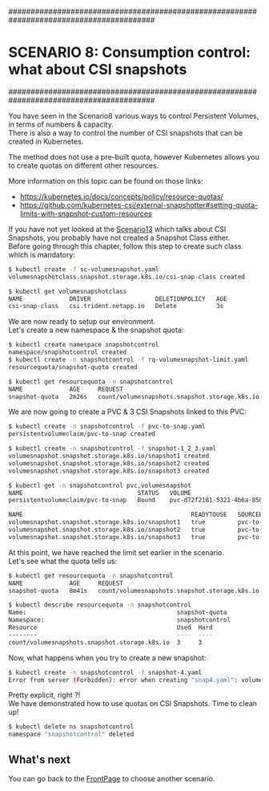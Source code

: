 #########################################################################################
# SCENARIO 8: Consumption control: what about CSI snapshots
#########################################################################################

You have seen in the Scenario8 various ways to control Persistent Volumes, in terms of numbers & capacity.  
There is also a way to control the number of CSI snapshots that can be created in Kubernetes.  

The method does not use a pre-built quota, however Kubernetes allows you to create quotas on different other resources.  

More information on this topic can be found on those links:  
- https://kubernetes.io/docs/concepts/policy/resource-quotas/
- https://github.com/kubernetes-csi/external-snapshotter#setting-quota-limits-with-snapshot-custom-resources

If you have not yet looked at the [Scenario13](../../Scenario13) which talks about CSI Snapshots, you probably have not created a Snapshot Class either.  
Before going through this chapter, follow this step to create such class which is mandatory:  
```bash
$ kubectl create -f sc-volumesnapshot.yaml
volumesnapshotclass.snapshot.storage.k8s.io/csi-snap-class created

$ kubectl get volumesnapshotclass
NAME             DRIVER                  DELETIONPOLICY   AGE
csi-snap-class   csi.trident.netapp.io   Delete           3s
```

We are now ready to setup our environment.  
Let's create a new namespace & the snapshot quota:  
```bash
$ kubectl create namespace snapshotcontrol
namespace/snapshotcontrol created
$ kubectl create -n snapshotcontrol -f rq-volumesnapshot-limit.yaml
resourcequota/snapshot-quota created

$ kubectl get resourcequota -n snapshotcontrol
NAME             AGE     REQUEST                                              LIMIT
snapshot-quota   2m26s   count/volumesnapshots.snapshot.storage.k8s.io: 0/3
```

We are now going to create a PVC & 3 CSI Snapshots linked to this PVC:  
```bash
$ kubectl create -n snapshotcontrol -f pvc-to-snap.yaml
persistentvolumeclaim/pvc-to-snap created

$ kubectl create -n snapshotcontrol -f snapshot-1_2_3.yaml
volumesnapshot.snapshot.storage.k8s.io/snapshot1 created
volumesnapshot.snapshot.storage.k8s.io/snapshot2 created
volumesnapshot.snapshot.storage.k8s.io/snapshot3 created

$ kubectl get -n snapshotcontrol pvc,volumesnapshot
NAME                                STATUS   VOLUME                                     CAPACITY   ACCESS MODES   STORAGECLASS        AGE
persistentvolumeclaim/pvc-to-snap   Bound    pvc-d72f2181-5321-4b6a-850e-090d02e75f70   5Gi        RWX            storage-class-nfs   17s

NAME                                               READYTOUSE   SOURCEPVC     SOURCESNAPSHOTCONTENT   RESTORESIZE   SNAPSHOTCLASS    SNAPSHOTCONTENT                                    CREATIONTIME   AGE
volumesnapshot.snapshot.storage.k8s.io/snapshot1   true         pvc-to-snap                           268Ki         csi-snap-class   snapcontent-c41d5ff1-19da-4469-b4b0-5b0629c31f0f   8s             8s
volumesnapshot.snapshot.storage.k8s.io/snapshot2   true         pvc-to-snap                           236Ki         csi-snap-class   snapcontent-77127617-e008-495b-a9ec-81d9607247d8   9s             8s
volumesnapshot.snapshot.storage.k8s.io/snapshot3   true         pvc-to-snap                           272Ki         csi-snap-class   snapcontent-40538be0-5038-4dba-83e0-bbdfdad061e9   8s             8s
```

At this point, we have reached the limit set earlier in the scenario.  
Let's see what the quota tells us:  
```bash
$ kubectl get resourcequota -n snapshotcontrol
NAME             AGE     REQUEST                                              LIMIT
snapshot-quota   8m41s   count/volumesnapshots.snapshot.storage.k8s.io: 3/3

$ kubectl describe resourcequota -n snapshotcontrol
Name:                                          snapshot-quota
Namespace:                                     snapshotcontrol
Resource                                       Used  Hard
--------                                       ----  ----
count/volumesnapshots.snapshot.storage.k8s.io  3     3
```

Now, what happens when you try to create a new snapshot:  
```bash
$ kubectl create -n snapshotcontrol -f snapshot-4.yaml
Error from server (Forbidden): error when creating "snap4.yaml": volumesnapshots.snapshot.storage.k8s.io "snapshot4" is forbidden: exceeded quota: snapshot-quota, requested: count/volumesnapshots.snapshot.storage.k8s.io=1, used: count/volumesnapshots.snapshot.storage.k8s.io=3, limited: count/volumesnapshots.snapshot.storage.k8s.io=3
```

Pretty explicit, right ?!  
We have demonstrated how to use quotas on CSI Snapshots. Time to clean up!  
```bash
$ kubectl delete ns snapshotcontrol
namespace "snapshotcontrol" deleted
```

## What's next

You can go back to the [FrontPage](https://github.com/YvosOnTheHub/LabNetApp) to choose another scenario.